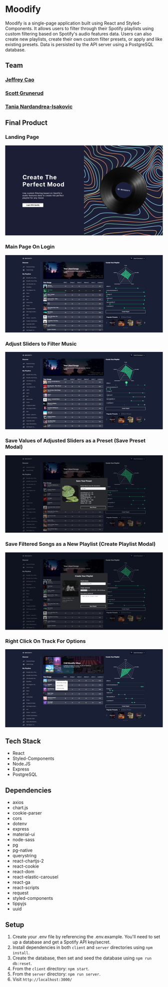 # Moodify

Moodify is a single-page application built using React and Styled-Components. It allows users to filter through their Spotify playlists using custom filtering based on Spotify's audio features data. Users can also create new playlists, create their own custom filter presets, or apply and like existing presets. Data is persisted by the API server using a PostgreSQL database. 

## Team

### [Jeffrey Cao](https://github.com/jeffreycao1998)
### [Scott Grunerud](https://github.com/ScottGrun)
### [Tania Nardandrea-Isakovic](https://github.com/rtnrtn)

## Final Product

### Landing Page
![landing page](https://github.com/ScottGrun/moodify/blob/master/client/docs/landing.png?raw=true)

### Main Page On Login
![main page on login](https://github.com/ScottGrun/moodify/blob/master/client/docs/main%20page%20on%20login.png?raw=true)

### Adjust Sliders to Filter Music
![adjust sliders](https://github.com/ScottGrun/moodify/blob/master/client/docs/adjust%20sliders%20to%20filter%20music.png?raw=true)

### Save Values of Adjusted Sliders as a Preset (Save Preset Modal)
![save preset modal](https://github.com/ScottGrun/moodify/blob/master/client/docs/save%20preset%20modal.png?raw=true)

### Save Filtered Songs as a New Playlist (Create Playlist Modal)
![create playlist modal](https://github.com/ScottGrun/moodify/blob/master/client/docs/create%20playlist%20modal.png?raw=true)

### Right Click On Track For Options
![right click on track](https://github.com/ScottGrun/moodify/blob/master/client/docs/right%20click%20on%20track.png?raw=true)

## Tech Stack

- React
- Styled-Components
- Node.JS
- Express
- PostgreSQL

## Dependencies

- axios
- chart.js
- cookie-parser
- cors
- dotenv
- express
- material-ui
- node-sass
- pg 
- pg-native
- querystring
- react-chartjs-2
- react-cookie
- react-dom
- react-elastic-carousel
- react-ga
- react-scripts
- request
- styled-components
- tippyjs
- uuid

## Setup

1. Create your .env file by referencing the .env.example. You'll need to set up a database and get a Spotify API key/secret.  
2. Install dependencies in both `client` and `server` directories using `npm install`. 
3. Create the database, then set and seed the database using `npm run db:reset`. 
4. From the `client` directory: `npm start`.
5. From the `server` directory: `npm run server`.
6. Visit `http://localhost:3000/`
